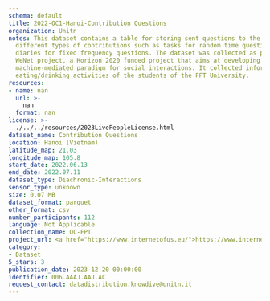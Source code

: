 ```yaml
---
schema: default
title: 2022-OC1-Hanoi-Contribution Questions
organization: Unitn
notes: This dataset contains a table for storing sent questions to the user to the
  different types of contributions such as tasks for random time questions and time
  diaries for fixed frequency questions. The dataset was collected as part of the
  WeNet project, a Horizon 2020 funded project that aims at developing a diversity-aware,
  machine-mediated paradigm for social interactions. It collected information on the
  eating/drinking activities of the students of the FPT University.
resources:
- name: nan
  url: >-
    nan
  format: nan
license: >-
  ./../../resources/2023LivePeopleLicense.html
dataset_name: Contribution Questions
location: Hanoi (Vietnam)
latitude_map: 21.03
longitude_map: 105.8
start_date: 2022.06.13
end_date: 2022.07.11
dataset_type: Diachronic-Interactions
sensor_type: unknown
size: 0.07 MB
dataset_format: parquet
other_format: csv
number_participants: 112
language: Not Applicable
collection_name: OC-FPT
project_url: <a href="https://www.internetofus.eu/">https://www.internetofus.eu/</a>
category:
- Dataset
5_stars: 3
publication_date: 2023-12-20 00:00:00
identifier: 006.AAAJ.AAJ.AC
request_contact: datadistribution.knowdive@unitn.it
---
```

